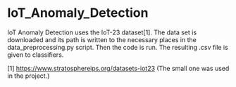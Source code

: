# IoT_Anomaly_Detection
 
IoT Anomaly Detection uses the IoT-23 dataset[1]. The data set is downloaded and its path is written to the necessary places in the data_preprocessing.py script. Then the code is run. The resulting .csv file is given to classifiers.

[1] https://www.stratosphereips.org/datasets-iot23 (The small one was used in the project.)
